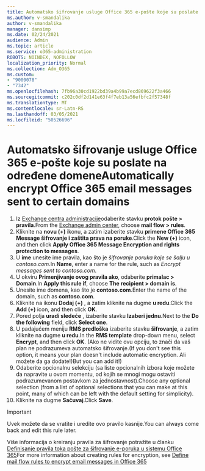 ```yaml
---
title: Automatsko šifrovanje usluge Office 365 e-pošte koje su poslate na određene domene
ms.author: v-smandalika
author: v-smandalika
manager: dansimp
ms.date: 02/24/2021
audience: Admin
ms.topic: article
ms.service: o365-administration
ROBOTS: NOINDEX, NOFOLLOW
localization_priority: Normal
ms.collection: Adm_O365
ms.custom:
- "9000078"
- "7342"
ms.openlocfilehash: 7fb96a30cd1922bd39a4b99a7ecd869622f3a466
ms.sourcegitcommit: c202c0df2d141e63f4f7eb13a56efbfc2f57348f
ms.translationtype: MT
ms.contentlocale: sr-Latn-RS
ms.lasthandoff: 03/05/2021
ms.locfileid: "50526696"
---
```

# <a name="automatically-encrypt-office-365-email-messages-sent-to-certain-domains"></a><span data-ttu-id="a0e46-102">Automatsko šifrovanje usluge Office 365 e-pošte koje su poslate na određene domene</span><span class="sxs-lookup"><span data-stu-id="a0e46-102">Automatically encrypt Office 365 email messages sent to certain domains</span></span>

1. <span data-ttu-id="a0e46-103">Iz [Exchange centra administracije](https://outlook.office365.com/ecp/)odaberite stavku **protok pošte > pravila**.</span><span class="sxs-lookup"><span data-stu-id="a0e46-103">From the [Exchange admin center](https://outlook.office365.com/ecp/), choose **mail flow > rules**.</span></span> 
2. <span data-ttu-id="a0e46-104">Kliknite na **novu (+)** ikonu, a zatim izaberite stavku **primene Office 365 Message šifrovanje i zaštita prava na poruke**.</span><span class="sxs-lookup"><span data-stu-id="a0e46-104">Click the **New (+)** icon, and then click **Apply Office 365 Message Encryption and rights protection to messages**.</span></span>
3. <span data-ttu-id="a0e46-105">U **ime** unesite ime pravila, kao što je *šifrovanje poruka koje se šalju u contoso.com*.</span><span class="sxs-lookup"><span data-stu-id="a0e46-105">In **Name**, enter a name for the rule, such as *Encrypt messages sent to contoso.com*.</span></span>
4. <span data-ttu-id="a0e46-106">U okviru **Primenjivanje ovog pravila ako**, odaberite **primalac > Domain**.</span><span class="sxs-lookup"><span data-stu-id="a0e46-106">In **Apply this rule if**, choose **The recipient > domain is**.</span></span> 
5. <span data-ttu-id="a0e46-107">Unesite ime domena, kao što je **contoso.com**.</span><span class="sxs-lookup"><span data-stu-id="a0e46-107">Enter the name of the domain, such as **contoso.com**.</span></span>
6. <span data-ttu-id="a0e46-108">Kliknite na ikonu **Dodaj (+)** , a zatim kliknite na dugme **u redu**.</span><span class="sxs-lookup"><span data-stu-id="a0e46-108">Click the **Add (+)** icon, and then click **OK**.</span></span>
7. <span data-ttu-id="a0e46-109">Pored polja **uradi sledeće** , izaberite stavku **Izaberi jednu**.</span><span class="sxs-lookup"><span data-stu-id="a0e46-109">Next to the **Do the following** field, click **Select one**.</span></span> 
8. <span data-ttu-id="a0e46-110">U padajućem meniju **RMS predloška** izaberite stavku **šifrovanje**, a zatim kliknite na dugme **u redu**.</span><span class="sxs-lookup"><span data-stu-id="a0e46-110">In the **RMS template** drop-down menu, select **Encrypt**, and then click **OK**.</span></span> <span data-ttu-id="a0e46-111">(Ako ne vidite ovu opciju, to znači da vaš plan ne podrazumeva automatsko šifrovanje.</span><span class="sxs-lookup"><span data-stu-id="a0e46-111">(If you don't see this option, it means your plan doesn't include automatic encryption.</span></span> <span data-ttu-id="a0e46-112">Ali možete da ga dodate!)</span><span class="sxs-lookup"><span data-stu-id="a0e46-112">But you can add it!)</span></span>
9. <span data-ttu-id="a0e46-113">Odaberite opcionalnu selekciju (sa liste opcionalnih izbora koje možete da napravite u ovom momentu, od kojih se mnogi mogu ostaviti podrazumevanom postavkom za jednostavnost).</span><span class="sxs-lookup"><span data-stu-id="a0e46-113">Choose any optional selection (from a list of optional selections that you can make at this point, many of which can be left with the default setting for simplicity).</span></span>
10. <span data-ttu-id="a0e46-114">Kliknite na dugme **Sačuvaj**.</span><span class="sxs-lookup"><span data-stu-id="a0e46-114">Click **Save**.</span></span>

> [!IMPORTANT]
> <span data-ttu-id="a0e46-115">Uvek možete da se vratite i uredite ovo pravilo kasnije.</span><span class="sxs-lookup"><span data-stu-id="a0e46-115">You can always come back and edit this rule later.</span></span>

<span data-ttu-id="a0e46-116">Više informacija o kreiranju pravila za šifrovanje potražite u članku [Definisanje pravila toka pošte za šifrovanje e-poruka u sistemu Office 365](https://docs.microsoft.com/microsoft-365/compliance/define-mail-flow-rules-to-encrypt-email)</span><span class="sxs-lookup"><span data-stu-id="a0e46-116">For more information about creating rules for encryption, see [Define mail flow rules to encrypt email messages in Office 365](https://docs.microsoft.com/microsoft-365/compliance/define-mail-flow-rules-to-encrypt-email)</span></span>